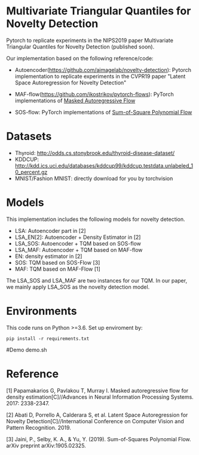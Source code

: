 # Multivariate Triangular Quantiles for Novelty Detection
Pytorch to replicate experiments in the  NIPS2019 paper Multivariate Triangular Quantiles for Novelty Detection (published soon).

Our implementation based on the following reference/code:
* Autoencoder(https://github.com/aimagelab/novelty-detection): Pytorch implementation to replicate experiments in the CVPR19 paper "Latent Space Autoregression for Novelty Detection"


* MAF-flow(https://github.com/ikostrikov/pytorch-flows):  PyTorch implementations of [Masked Autoregressive Flow](https://arxiv.org/abs/1705.07057)

* SOS-flow: PyTorch implementations of [Sum-of-Square Polynomial Flow](https://arxiv.org/abs/1905.02325) 

# Datasets
* Thyroid: http://odds.cs.stonybrook.edu/thyroid-disease-dataset/
* KDDCUP: http://kdd.ics.uci.edu/databases/kddcup99/kddcup.testdata.unlabeled_10_percent.gz
* MNIST/Fashion MNIST: directly download for you by torchvision

# Models
This implementation includes the following models for novelty detection. 
* LSA: Autoencoder part in [2] 
* LSA_EN[2]: Autoencoder + Density Estimator in [2]
* LSA_SOS: Autoencoder + TQM based on SOS-flow
* LSA_MAF: Autoencoder + TQM based on MAF-flow
* EN:  density estimator in [2]
* SOS: TQM based on SOS-Flow [3]
* MAF: TQM based on  MAF-Flow [1]

The LSA_SOS and LSA_MAF are two instances for our TQM. In our paper, we mainly apply LSA_SOS as the novelty detection model.
# Environments
This code runs on Python >=3.6.
Set up enviroment by:
```
pip install -r requirements.txt
```
#Demo
demo.sh

# Reference
[1] Papamakarios G, Pavlakou T, Murray I. Masked autoregressive flow for density estimation[C]//Advances in Neural Information Processing Systems. 2017: 2338-2347.

[2] Abati D, Porrello A, Calderara S, et al. Latent Space Autoregression for Novelty Detection[C]//International Conference on Computer Vision and Pattern Recognition. 2019. 

[3] Jaini, P., Selby, K. A., & Yu, Y. (2019). Sum-of-Squares Polynomial Flow. arXiv preprint arXiv:1905.02325.




